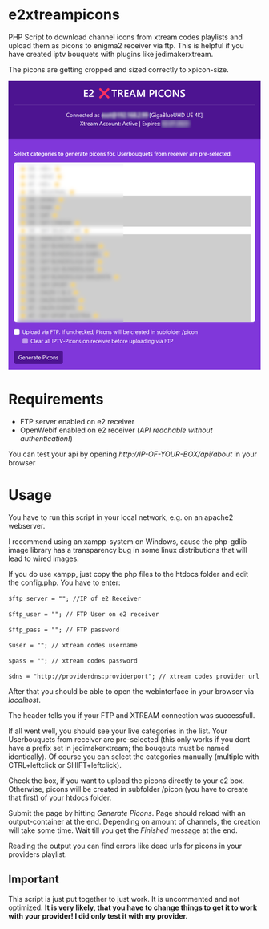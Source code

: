 # e2xtreampicons
PHP Script to download channel icons from xtream codes playlists and upload them as picons to enigma2 receiver via ftp. This is helpful if you have created iptv bouquets with plugins like jedimakerxtream.

The picons are getting cropped and sized correctly to xpicon-size.

![screenshot](screenshot.png)

# Requirements
- FTP server enabled on e2 receiver
- OpenWebif enabled on e2 receiver (*API reachable without authentication!*)

You can test your api by opening _http://IP-OF-YOUR-BOX/api/about_ in your browser

# Usage
You have to run this script in your local network, e.g. on an apache2 webserver.

I recommend using an xampp-system on Windows, cause the php-gdlib image library has a transparency bug in some linux distributions that will lead to wired images.

If you do use xampp, just copy the php files to the htdocs folder and edit the config.php. You have to enter:

`$ftp_server = ""; //IP of e2 Receiver`

`$ftp_user = ""; // FTP User on e2 receiver`

`$ftp_pass = ""; // FTP password`

`$user = ""; // xtream codes username`

`$pass = ""; // xtream codes password`

`$dns = "http://providerdns:providerport"; // xtream codes provider url`

After that you should be able to open the webinterface in your browser via *localhost*.

The header tells you if your FTP and XTREAM connection was successfull.

If all went well, you should see your live categories in the list. Your Userbouquets from receiver are pre-selected (this only works if you dont have a prefix set in jedimakerxtream; the bouqeuts must be named identically). Of course you can select the categories manually (multiple with CTRL+leftclick or SHIFT+leftclick).

Check the box, if you want to upload the picons directly to your e2 box. Otherwise, picons will be created in subfolder /picon (you have to create that first) of your htdocs folder.

Submit the page by hitting *Generate Picons*. Page should reload with an output-container at the end. Depending on amount of channels, the creation will take some time. Wait till you get the *Finished* message at the end.

Reading the output you can find errors like dead urls for picons in your providers playlist.

## Important ##
This script is just put together to just work. It is uncommented and not optimized. **It is very likely, that you have to change things to get it to work with your provider! I did only test it with my provider.**

